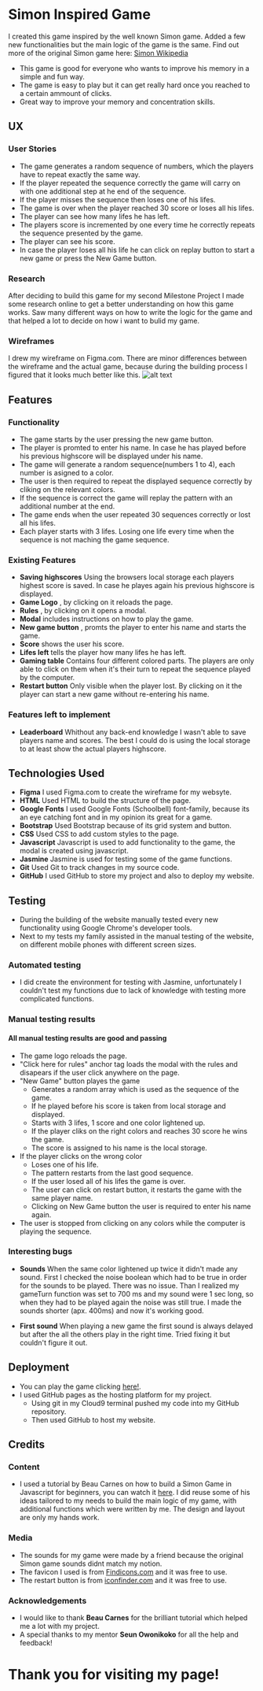 # Simon Inspired Game

I created this game inspired by the well known Simon game. Added a few new functionalities but the 
main logic of the game is the same. 
Find out more of the original Simon game here: [Simon Wikipedia](https://en.wikipedia.org/wiki/Simon_(game))

* This game is good for everyone who wants to improve his memory in a simple and fun way.
* The game is easy to play but it can get really hard once you reached to a certain ammount of clicks.
* Great way to improve your memory and concentration skills.

## UX

### User Stories
    
* The game generates a random sequence of numbers, which the players have to repeat exactly the same way.
* If the player repeated the sequence correctly the game will carry on with one additional step at he end of the sequence.
* If the player misses the sequence then loses one of his lifes.
* The game is over when the player reached 30 score or loses all his lifes.
* The player can see how many lifes he has left.
* The players score is incremented by one every time he correctly repeats the sequence presented by the game.
* The player can see his score.
* In case the player loses all his life he can click on replay button to start a new game or press the New Game button.

### Research

After deciding to build this game for my second Milestone Project I made some research online to get a better
understanding on how this game works. Saw many different ways on how to write the logic for the game and that helped a 
lot to decide on how i want to bulid my game. 

### Wireframes

I drew my wireframe on Figma.com. There are minor differences between the wireframe and the actual game, because
during the building process I figured that it looks much better like this.
![alt text](https://github.com/DiGergo/interactive-fe-dev-memory-game-project/blob/master/assets/wireframe/game.jpg "game wireframe")

## Features

### Functionality

* The game starts by the user pressing the new game button.
* The player is promted to enter his name. In case he has played before his previous highscore will be displayed under his name.
* The game will generate a random sequence(numbers 1 to 4), each number is asigned to a color.
* The user is then required to repeat the displayed sequence correctly by cliking on the relevant colors.
* If the sequence is correct the game will replay the pattern with an additional number at the end.
* The game ends when the user repeated 30 sequences correctly or lost all his lifes.
* Each player starts with 3 lifes. Losing one life every time when the sequence is not maching the game sequence.

### Existing Features 

* **Saving highscores** Using the browsers local storage each players highest score is saved. In case he playes again his previous highscore is displayed.
* **Game Logo** , by clicking on it reloads the page.
* **Rules** , by clicking on it opens a modal.
* **Modal** includes instructions on how to play the game.
* **New game button** , promts the player to enter his name and starts the game.
* **Score** shows the user his score.
* **Lifes left** tells the player how many lifes he has left.
* **Gaming table** Contains four different colored parts. The players are only able to click on them when it's
their turn to repeat the sequence played by the computer.
* **Restart button** Only visible when the player lost. By clicking on it the player can start a new game without re-entering his name.

### Features left to implement

* **Leaderboard** Whithout any back-end knowledge I wasn't able to save players name and scores. The best I could do is 
using the local storage to at least show the actual players highscore.

## Technologies Used

* **Figma** I used Figma.com to create the wireframe for my websyte.
* **HTML** Used HTML to build the structure of the page.
* **Google Fonts** I used Google Fonts (Schoolbell) font-family, because its an eye catching font and in my opinion its great for a game.
* **Bootstrap** Used Bootstrap because of its grid system and button.
* **CSS** Used CSS to add custom styles to the page.
* **Javascript** Javascript is used to add functionality to the game, the modal is created using javascript.
* **Jasmine** Jasmine is used for testing some of the game functions.
* **Git** Used Git to track changes in my source code.
* **GitHub** I used GitHub to store my project and also to deploy my website.

## Testing

* During the building of the website manually tested every new functionality using Google Chrome's developer tools.
* Next to my tests my family assisted in the manual testing of the website, on different mobile phones with different screen sizes.

### Automated testing

* I did create the environment for testing with Jasmine, unfortunately I couldn't test my functions due to lack of knowledge with testing more complicated functions.

### Manual testing results

#### All manual testing results are good and passing

* The game logo reloads the page.
* "Click here for rules" anchor tag loads the modal with the rules and disapears if the user click anywhere on the page.
* "New Game" button playes the game 
    * Generates a random array which is used as the sequence of the game.
    * If he played before his score is taken from local storage and displayed.
    * Starts with 3 lifes, 1 score and one color lightened up.
    * If the player cliks on the right colors and reaches 30 score he wins the game.
    * The score is assigned to his name is the local storage.
* If the player clicks on the wrong color
    * Loses one of his life.
    * The pattern restarts from the last good sequence.
    * If the user losed all of his lifes the game is over.
    * The user can click on restart button, it restarts the game with the same player name.
    * Clicking on New Game button the user is required to enter his name again.
* The user is stopped from clicking on any colors while the computer is playing the sequence.

### Interesting bugs

* **Sounds** When the same color lightened up twice it didn't made any sound. First I checked the noise boolean which had to be true in order
for the sounds to be played. There was no issue. Than I realized my gameTurn function was set to 700 ms and my sound were 1 sec long, so when they had to 
be played again the noise was still true. I made the sounds shorter (apx. 400ms) and now it's working good.

* **First sound** When playing a new game the first sound is always delayed but after the all the others play in the right time.
Tried fixing it but couldn't figure it out.


## Deployment

* You can play the game clicking [here!](https://digergo.github.io/interactive-fe-dev-memory-game-project/).
* I used GitHub pages as the hosting platform for my project.
    * Using git in my Cloud9 terminal pushed my code into my GitHub repository.
    * Then used GitHub to host my website.

## Credits

### Content

* I used a tutorial by Beau Carnes on how to build a Simon Game in Javascript for beginners, you can watch it [here](https://www.youtube.com/watch?v=n_ec3eowFLQ&t=3152s).
I did reuse some of his ideas tailored to my needs to build the main logic of my game, with additional functions which were written by me. The design and layout are only my hands
work.

### Media

* The sounds for my game were made by a friend because the original Simon game sounds didnt match my notion.
* The favicon I used is from [Findicons.com](https://findicons.com/) and it was free to use.
* The restart button is from [iconfinder.com](https://www.iconfinder.com/) and it was free to use.

### Acknowledgements

* I would like to thank **Beau Carnes** for the brilliant tutorial which helped me a lot with my project.
* A special thanks to my mentor **Seun Owonikoko** for all the help and feedback!


# Thank you for visiting my page!
